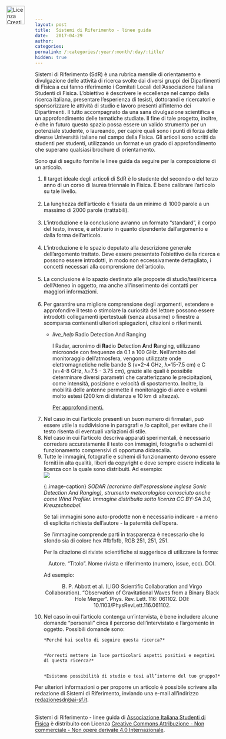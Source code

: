 ```yaml
---
layout: post
title:  Sistemi di Riferimento - linee guida
date:   2017-04-29
author: 
categories:  
permalink: /:categories/:year/:month/:day/:title/
hidden: true
---
```

Sistemi di Riferimento (SdR) è una rubrica mensile di orientamento e divulgazione delle attività di ricerca svolte dai diversi gruppi dei Dipartimenti di Fisica a cui fanno riferimento i Comitati Locali dell’Associazione Italiana Studenti di Fisica. L’obiettivo è descrivere le eccellenze nel campo della ricerca italiana, presentare l’esperienza di tesisti, dottorandi e ricercatori e sponsorizzare le attività di studio e lavoro presenti all’interno dei Dipartimenti. Il tutto accompagnato da una sana divulgazione scientifica e un approfondimento delle tematiche studiate.
Il fine di tale progetto, inoltre, è che in futuro questo spazio possa essere un valido strumento per un potenziale studente, o laureando, per capire quali sono i punti di forza delle diverse Università italiane nel campo della Fisica. Gli articoli sono scritti da studenti per studenti, utilizzando un format e un grado di approfondimento che superano qualsiasi brochure di orientamento.
 
Sono qui di seguito fornite le linee guida da seguire per la composizione di un articolo. 

<ol>
<li>Il target ideale degli articoli di SdR è lo studente del secondo o del terzo anno di un corso di laurea triennale in Fisica. È bene calibrare l’articolo su tale livello.</li> 
<li>La lunghezza dell’articolo è fissata da un minimo di 1000 parole a un massimo di 2000 parole (trattabili).</li> 
<li>L’introduzione e la conclusione avranno un formato “standard”, il corpo del testo, invece, è arbitrario in quanto dipendente dall’argomento e dalla forma dell’articolo.</li> 
<li>L’introduzione è lo spazio deputato alla descrizione generale dell’argomento trattato. Deve essere presentato l’obiettivo della ricerca e possono essere introdotti, in modo non eccessivamente dettagliato, i concetti necessari alla comprensione dell’articolo.</li>  
<li>La conclusione è lo spazio destinato alle proposte di studio/tesi/ricerca dell’Ateneo in oggetto, ma anche all’inserimento dei contatti per maggiori informazioni.</li>  
<li>Per garantire una migliore comprensione degli argomenti, estendere e approfondire il testo o stimolare la curiosità del lettore possono essere introdotti collegamenti ipertestuali (senza  abusarne) o finestre a scomparsa contenenti ulteriori spiegazioni, citazioni o riferimenti.</li>

<ul class="collapsible" data-collapsible="accordion">
<li>
<div class="collapsible-header"><i class="material-icons">live_help</i> Radio Detection And Ranging</div>
<div class="collapsible-body">
<p>
I Radar, acronimo di <b>Ra</b>dio <b>D</b>etection <b>A</b>nd <b>R</b>anging, utilizzano microonde con frequenze da 0.1 a 100 GHz. Nell’ambito del monitoraggio dell’atmosfera, vengono utilizzate onde elettromagnetiche nelle bande S (&nu;=2-4 GHz, &lambda;=15-7.5 cm) e C (&nu;=4-8 GHz, &lambda;=7.5 - 3.75 cm), grazie alle quali è possibile determinare diversi parametri che caratterizzano le precipitazioni, come intensità, posizione e velocità di spostamento. Inoltre, la mobilità delle antenne permette il monitoraggio di aree e volumi molto estesi (200 km di distanza e 10 km di altezza).

<a href="http://meteorema.aquila.infn.it/radarweb/home/radar_intro/spiegazione2.html"> Per approfondimenti.</a>
</p>
</div>
</li>
</ul>

<li>Nel caso in cui l’articolo presenti un buon numero di firmatari, può essere utile la suddivisione in paragrafi e /o capitoli, per evitare che il testo risenta di eventuali variazioni di stile.</li><li>Nel caso in cui l’articolo descriva apparati sperimentali, è necessario corredare accuratamente il testo con immagini, fotografie o schemi di funzionamento comprensivi di opportuna didascalia.</li><li>Tutte le immagini, fotografie e schemi di funzionamento devono essere forniti in alta qualità, liberi da copyright e deve sempre essere indicata la licenza con la quale sono distribuiti. Ad esempio:</li>


<div class="row">
    <div class="col s12 m6 offset-m3">
        <img src="/sistemidiriferimento/img/17_04_29_LG/lemonsodar.jpg"/>
    </div>
</div>

{:.image-caption}
*SODAR (acronimo dell'espressione inglese Sonic Detection And Ranging), strumento meteorologico conosciuto anche come <i>Wind Profiler</i>. Immagine distribuita sotto licenza CC BY-SA 3.0, Kreuzschnabel.*


Se tali immagini sono auto-prodotte non è necessario indicare - a meno di esplicita richiesta dell’autore - la paternità dell’opera.

Se l’immagine comprende parti in trasparenza è necessario che lo sfondo sia di colore hex #fbfbfb, RGB 251, 251, 251.

Per la citazione di riviste scientifiche si suggerisce di utilizzare la forma:

<p align="center">Autore. “Titolo”. Nome rivista e riferimento (numero, issue, ecc). DOI.</p>

Ad esempio:
<p align="center">B. P. Abbott et al. (LIGO Scientific Collaboration and Virgo Collaboration). “Observation of Gravitational Waves from a Binary Black Hole Merger”. Phys. Rev. Lett. 116: 061102. DOI: 10.1103/PhysRevLett.116.061102.<p align="center">
<li>Nel caso in cui l’articolo contenga un’intervista, è bene includere alcune domande “personali” circa il percorso dell’intervistato e l’argomento in oggetto. Possibili domande sono:
    *Perché hai scelto di seguire questa ricerca?*


    *Vorresti mettere in luce particolari aspetti positivi e negativi di questa ricerca?*


    *Esistono possibilità di studio e tesi all’interno del tuo gruppo?*
</li></ol>


Per ulteriori informazioni o per proporre un articolo è possibile scrivere alla redazione di Sistemi di Riferimento, inviando una e-mail all’indirizzo <a href="mailto:redazionesdr@ai-sf.it">redazionesdr@ai-sf.it</a>.

<a rel="license" href="http://creativecommons.org/licenses/by-nc-nd/4.0/"><img alt="Licenza Creative Commons" STYLE="position:absolute; TOP:35px; LEFT:150px; WIDTH:50px; HEIGHT:50px"  src="https://i.creativecommons.org/l/by-nc-nd/4.0/88x31.png" /></a><br /><span xmlns:dct="http://purl.org/dc/terms/" href="http://purl.org/dc/dcmitype/Text" property="dct:title" rel="dct:type">Sistemi di Riferimento - linee guida</span> di <a xmlns:cc="http://creativecommons.org/ns#" href="http://ai-sf.it/sistemidiriferimento/2017/04/29/LG/" property="cc:attributionName" rel="cc:attributionURL">Associazione Italiana Studenti di Fisica</a> è distribuito con Licenza <a rel="license" href="http://creativecommons.org/licenses/by-nc-nd/4.0/">Creative Commons Attribuzione - Non commerciale - Non opere derivate 4.0 Internazionale</a>.
